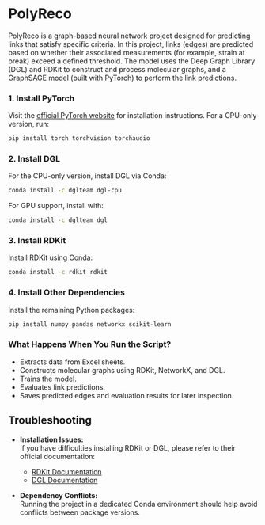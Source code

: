 # PolyReco

PolyReco is a graph-based neural network project designed for predicting links that satisfy specific criteria. In this project, links (edges) are predicted based on whether their associated measurements (for example, strain at break) exceed a defined threshold. The model uses the Deep Graph Library (DGL) and RDKit to construct and process molecular graphs, and a GraphSAGE model (built with PyTorch) to perform the link predictions.


### 1. Install PyTorch

Visit the [official PyTorch website](https://pytorch.org/get-started/locally/) for installation instructions. For a CPU-only version, run:

```bash
pip install torch torchvision torchaudio
```

### 2. Install DGL

For the CPU-only version, install DGL via Conda:

```bash
conda install -c dglteam dgl-cpu
```

For GPU support, install with:

```bash
conda install -c dglteam dgl
```

### 3. Install RDKit

Install RDKit using Conda:

```bash
conda install -c rdkit rdkit
```

### 4. Install Other Dependencies

Install the remaining Python packages:

```bash
pip install numpy pandas networkx scikit-learn
```


### What Happens When You Run the Script?

- Extracts data from Excel sheets.
- Constructs molecular graphs using RDKit, NetworkX, and DGL.
- Trains the model.
- Evaluates link predictions.
- Saves predicted edges and evaluation results for later inspection.

## Troubleshooting

- **Installation Issues:**  
  If you have difficulties installing RDKit or DGL, please refer to their official documentation:
  - [RDKit Documentation](https://www.rdkit.org/docs/)
  - [DGL Documentation](https://docs.dgl.ai/)

- **Dependency Conflicts:**  
  Running the project in a dedicated Conda environment should help avoid conflicts between package versions.

